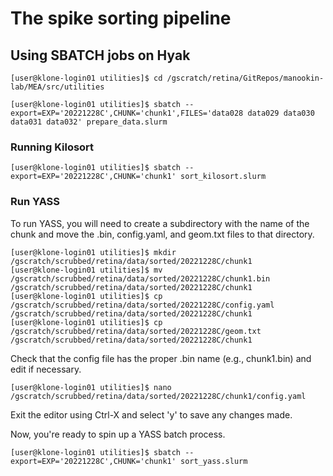 # The spike sorting pipeline


## Using SBATCH jobs on Hyak
```console
[user@klone-login01 utilities]$ cd /gscratch/retina/GitRepos/manookin-lab/MEA/src/utilities
```

```console
[user@klone-login01 utilities]$ sbatch --export=EXP='20221228C',CHUNK='chunk1',FILES='data028 data029 data030 data031 data032' prepare_data.slurm
```

### Running Kilosort
```console
[user@klone-login01 utilities]$ sbatch --export=EXP='20221228C',CHUNK='chunk1' sort_kilosort.slurm
```

### Run YASS
To run YASS, you will need to create a subdirectory with the name of the chunk and move the .bin, config.yaml, and geom.txt files to that directory.
```console
[user@klone-login01 utilities]$ mkdir /gscratch/scrubbed/retina/data/sorted/20221228C/chunk1
[user@klone-login01 utilities]$ mv /gscratch/scrubbed/retina/data/sorted/20221228C/chunk1.bin /gscratch/scrubbed/retina/data/sorted/20221228C/chunk1
[user@klone-login01 utilities]$ cp /gscratch/scrubbed/retina/data/sorted/20221228C/config.yaml /gscratch/scrubbed/retina/data/sorted/20221228C/chunk1
[user@klone-login01 utilities]$ cp /gscratch/scrubbed/retina/data/sorted/20221228C/geom.txt /gscratch/scrubbed/retina/data/sorted/20221228C/chunk1
```

Check that the config file has the proper .bin name (e.g., chunk1.bin) and edit if necessary. 
```console
[user@klone-login01 utilities]$ nano /gscratch/scrubbed/retina/data/sorted/20221228C/chunk1/config.yaml
```
Exit the editor using Ctrl-X and select 'y' to save any changes made.

Now, you're ready to spin up a YASS batch process.

```console
[user@klone-login01 utilities]$ sbatch --export=EXP='20221228C',CHUNK='chunk1' sort_yass.slurm
```
